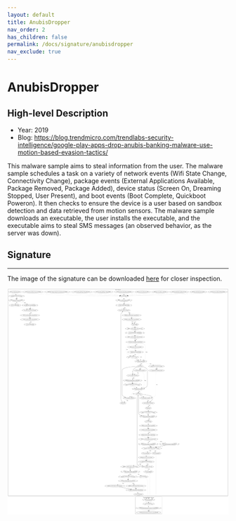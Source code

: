 ```yaml
---
layout: default
title: AnubisDropper
nav_order: 2
has_children: false
permalink: /docs/signature/anubisdropper
nav_exclude: true
---
```


# AnubisDropper

## High-level Description

* Year: 2019
* Blog: https://blog.trendmicro.com/trendlabs-security-intelligence/google-play-apps-drop-anubis-banking-malware-use-motion-based-evasion-tactics/

This malware sample aims to steal information from the user. The malware sample schedules a task on a variety of network events (Wifi State Change, Connectivity Change), package events (External Applications Available, Package Removed, Package Added), device status (Screen On, Dreaming Stopped, User Present), and boot events (Boot Complete, Quickboot Poweron). It then checks to ensure the device is a user based on sandbox detection and data retrieved from motion sensors. The malware sample downloads an executable, the user installs the executable, and the executable aims to steal SMS messages (an observed behavior, as the server was down).

## Signature
---

The image of the signature can be downloaded [here](../../img/signatures/AnubisDropper.png) for closer inspection.

![](../../img/signatures/AnubisDropper.png)
